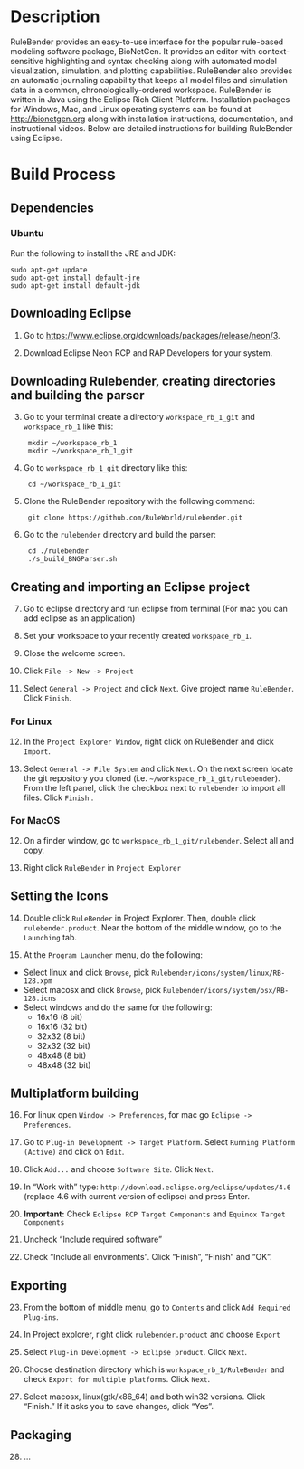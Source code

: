 # Description #
RuleBender provides an easy-to-use interface for the popular rule-based
modeling software package, BioNetGen. It provides an editor with
context-sensitive highlighting and syntax checking along with automated model
visualization, simulation, and plotting capabilities. RuleBender also provides
an automatic journaling capability that keeps all model files and simulation
data in a common, chronologically-ordered workspace. RuleBender is written in
Java using the Eclipse Rich Client Platform. Installation packages for Windows,
Mac, and Linux operating systems can be found at http://bionetgen.org along
with installation instructions, documentation, and instructional videos. Below
are detailed instructions for building RuleBender using Eclipse. 

# Build Process #

## Dependencies

### Ubuntu

Run the following to install the JRE and JDK:

    sudo apt-get update
    sudo apt-get install default-jre
    sudo apt-get install default-jdk

## Downloading Eclipse ##

1. Go to https://www.eclipse.org/downloads/packages/release/neon/3.

2. Download Eclipse Neon RCP and RAP Developers for your system. 

## Downloading Rulebender, creating directories and building the parser ##

3. Go to your terminal create a directory `workspace_rb_1_git` and
   `workspace_rb_1` like this:

        mkdir ~/workspace_rb_1
        mkdir ~/workspace_rb_1_git

4. Go to `workspace_rb_1_git` directory like this:

        cd ~/workspace_rb_1_git

5. Clone the RuleBender repository with the following command:

        git clone https://github.com/RuleWorld/rulebender.git 

6. Go to the `rulebender` directory and build the parser: 

        cd ./rulebender
        ./s_build_BNGParser.sh 

## Creating and importing an Eclipse project ##

7. Go to eclipse directory and run eclipse from terminal (For mac you can add
   eclipse as an application)

8. Set your workspace to your recently created `workspace_rb_1`.

9. Close the welcome screen. 

10. Click `File -> New -> Project` 

11. Select `General -> Project` and click `Next`. Give project name
    `RuleBender`. Click `Finish`.

### For Linux ###

12. In the `Project Explorer Window`, right click on RuleBender and click
    `Import`. 

13. Select `General -> File System` and click `Next`. On the next screen locate
    the git repository you cloned (i.e. `~/workspace_rb_1_git/rulebender`).
    From the left panel, click the checkbox next to `rulebender` to import all
    files. Click `Finish` . 

### For MacOS ###

12. On a finder window, go to `workspace_rb_1_git/rulebender`. Select all and
    copy. 

13. Right click `RuleBender` in `Project Explorer`

## Setting the Icons

14. Double click `RuleBender` in Project Explorer. Then, double click
    `rulebender.product`. Near the bottom of the middle window, go to the
    `Launching` tab. 

15. At the `Program Launcher` menu, do the following:

  - Select linux and click `Browse`, pick `Rulebender/icons/system/linux/RB-128.xpm`
  - Select macosx and click `Browse`, pick `Rulebender/icons/system/osx/RB-128.icns`
  - Select windows and do the same for the following:
    - 16x16  (8 bit)
    - 16x16  (32 bit)
    - 32x32  (8 bit)
    - 32x32  (32 bit)
    - 48x48  (8 bit)
    - 48x48  (32 bit)

## Multiplatform building ##

16. For linux open `Window -> Preferences`, for mac go `Eclipse ->
    Preferences`. 

17. Go to `Plug-in Development -> Target Platform`. Select `Running Platform
    (Active)` and click on `Edit`. 

18. Click `Add...` and choose `Software Site`. Click `Next`. 

19. In “Work with” type: `http://download.eclipse.org/eclipse/updates/4.6`
    (replace 4.6 with current version of eclipse) and press Enter. 

20. **Important:** Check `Eclipse RCP Target Components` and `Equinox Target
    Components`

21. Uncheck “Include required software”

22. Check “Include all environments”. Click “Finish”, “Finish” and “OK”. 

## Exporting ##

23. From the bottom of middle menu, go to `Contents` and click `Add Required
    Plug-ins`. 

24. In Project explorer, right click `rulebender.product` and choose `Export` 

25. Select `Plug-in Development -> Eclipse product`. Click `Next`. 

26. Choose destination directory which is `workspace_rb_1/RuleBender` and check
    `Export for multiple platforms`. Click `Next`. 

27. Select macosx, linux(gtk/x86_64) and both win32 versions. Click “Finish.”
    If it asks you to save changes, click “Yes”.  

## Packaging ##

28. ...
